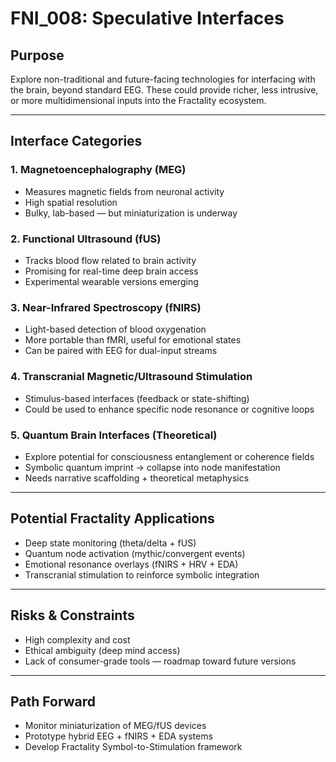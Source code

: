 # FNI_008: Speculative Interfaces

## Purpose
Explore non-traditional and future-facing technologies for interfacing with the brain, beyond standard EEG. These could provide richer, less intrusive, or more multidimensional inputs into the Fractality ecosystem.

---

## Interface Categories

### 1. Magnetoencephalography (MEG)
- Measures magnetic fields from neuronal activity
- High spatial resolution
- Bulky, lab-based — but miniaturization is underway

### 2. Functional Ultrasound (fUS)
- Tracks blood flow related to brain activity
- Promising for real-time deep brain access
- Experimental wearable versions emerging

### 3. Near-Infrared Spectroscopy (fNIRS)
- Light-based detection of blood oxygenation
- More portable than fMRI, useful for emotional states
- Can be paired with EEG for dual-input streams

### 4. Transcranial Magnetic/Ultrasound Stimulation
- Stimulus-based interfaces (feedback or state-shifting)
- Could be used to enhance specific node resonance or cognitive loops

### 5. Quantum Brain Interfaces (Theoretical)
- Explore potential for consciousness entanglement or coherence fields
- Symbolic quantum imprint → collapse into node manifestation
- Needs narrative scaffolding + theoretical metaphysics

---

## Potential Fractality Applications

- Deep state monitoring (theta/delta + fUS)
- Quantum node activation (mythic/convergent events)
- Emotional resonance overlays (fNIRS + HRV + EDA)
- Transcranial stimulation to reinforce symbolic integration

---

## Risks & Constraints

- High complexity and cost
- Ethical ambiguity (deep mind access)
- Lack of consumer-grade tools — roadmap toward future versions

---

## Path Forward

- Monitor miniaturization of MEG/fUS devices
- Prototype hybrid EEG + fNIRS + EDA systems
- Develop Fractality Symbol-to-Stimulation framework
